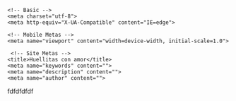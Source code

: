 <!DOCTYPE html>
<html lang="en">

    <!-- Basic -->
    <meta charset="utf-8">
    <meta http-equiv="X-UA-Compatible" content="IE=edge">   
   
    <!-- Mobile Metas -->
    <meta name="viewport" content="width=device-width, initial-scale=1.0">
 
     <!-- Site Metas -->
    <title>Huellitas con amor</title>  
    <meta name="keywords" content="">
    <meta name="description" content="">
    <meta name="author" content="">

<head>
</head>
<body>
    <p>fdfdfdfdf</p>

</body>
</html>

